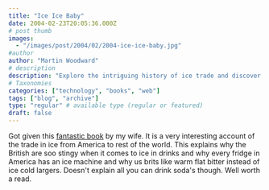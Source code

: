 ```yaml
---
title: "Ice Ice Baby"
date: 2004-02-23T20:05:36.000Z
# post thumb
images:
  - "/images/post/2004/02/2004-ice-ice-baby.jpg"
#author
author: "Martin Woodward"
# description
description: "Explore the intriguing history of ice trade and discover why Brits favour warm drinks while Americans enjoy icy refreshment."
# Taxonomies
categories: ["technology", "books", "web"]
tags: ["blog", "archive"]
type: "regular" # available type (regular or featured)
draft: false
---
```


[](http://www.amazon.co.uk/exec/obidos/ASIN/0007102860/woodwardwebcom) Got given this [fantastic book](http://www.amazon.co.uk/exec/obidos/ASIN/0007102860/woodwardwebcom) by my wife. It is a very interesting account of the trade in ice from America to rest of the world. This explains why the British are soo stingy when it comes to ice in drinks and why every fridge in America has an ice machine and why us brits like warm flat bitter instead of ice cold largers. Doesn't explain all you can drink soda's though. Well worth a read.
